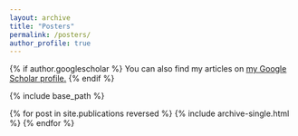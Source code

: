 ```yaml
---
layout: archive
title: "Posters"
permalink: /posters/
author_profile: true
---
```


{% if author.googlescholar %}
  You can also find my articles on <u><a href="{{https://scholar.google.com/citations?user=Sc-ZCT8AAAAJ&hl=en}}">my Google Scholar profile</a>.</u>
{% endif %}

{% include base_path %}

{% for post in site.publications reversed %}
  {% include archive-single.html %}
{% endfor %}

